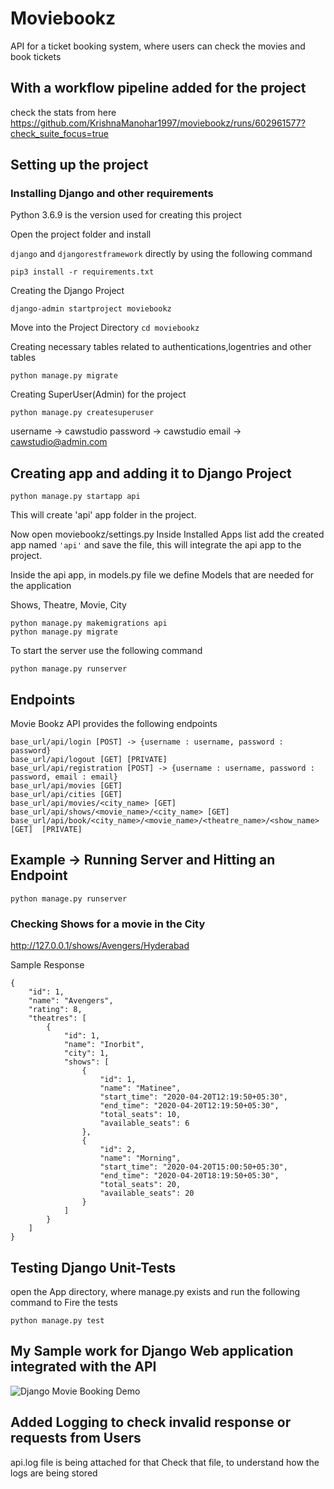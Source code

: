 # Moviebookz
API for a ticket booking system, where users can check the movies and book tickets

## With a **workflow pipeline** added for the project
check the stats from here
https://github.com/KrishnaManohar1997/moviebookz/runs/602961577?check_suite_focus=true

## Setting up the project
### Installing Django and other requirements
Python 3.6.9 is the version used for creating this project

Open the project folder
and install

```django``` and ```djangorestframework```
directly by using the following command

```
pip3 install -r requirements.txt
```

Creating the Django Project

```
django-admin startproject moviebookz
```

Move into the Project Directory
```cd moviebookz```

Creating necessary tables related to authentications,logentries and other tables

````
python manage.py migrate
````
Creating SuperUser(Admin) for the project
```
python manage.py createsuperuser
```

username -> cawstudio
password -> cawstudio
email -> cawstudio@admin.com

## Creating app and adding it to Django Project

```
python manage.py startapp api
```
This will create 'api' app folder in the project.

Now open moviebookz/settings.py
	Inside Installed Apps list add the created app named ```'api'``` and save the file, this will integrate the api app to the project.

Inside the api app, in models.py file we define Models that are needed for the application

Shows, Theatre, Movie, City

```
python manage.py makemigrations api
python manage.py migrate
```

To start the server use the following command

```
python manage.py runserver
```

## Endpoints

Movie Bookz API provides the following endpoints
```
base_url/api/login [POST] -> {username : username, password : password}
base_url/api/logout [GET] [PRIVATE]
base_url/api/registration [POST] -> {username : username, password : password, email : email}
base_url/api/movies [GET]
base_url/api/cities [GET]
base_url/api/movies/<city_name> [GET]
base_url/api/shows/<movie_name>/<city_name> [GET]
base_url/api/book/<city_name>/<movie_name>/<theatre_name>/<show_name> [GET]  [PRIVATE]
```
## Example -> Running Server and Hitting an Endpoint

```
python manage.py runserver
```

### Checking Shows for a movie in the City

http://127.0.0.1/shows/Avengers/Hyderabad

Sample Response
```
{
    "id": 1,
    "name": "Avengers",
    "rating": 8,
    "theatres": [
        {
            "id": 1,
            "name": "Inorbit",
            "city": 1,
            "shows": [
                {
                    "id": 1,
                    "name": "Matinee",
                    "start_time": "2020-04-20T12:19:50+05:30",
                    "end_time": "2020-04-20T12:19:50+05:30",
                    "total_seats": 10,
                    "available_seats": 6
                },
                {
                    "id": 2,
                    "name": "Morning",
                    "start_time": "2020-04-20T15:00:50+05:30",
                    "end_time": "2020-04-20T18:19:50+05:30",
                    "total_seats": 20,
                    "available_seats": 20
                }
            ]
        }
    ]
}
```

## Testing Django Unit-Tests
open the App directory, where manage.py exists and run the following command
to Fire the tests

```
python manage.py test
```

## My Sample work for Django Web application integrated with the API
![Django Movie Booking Demo](MovieBookz.gif)

## Added Logging to check invalid response or requests from Users
api.log file is being attached for that
Check that file, to understand how the logs are being stored
